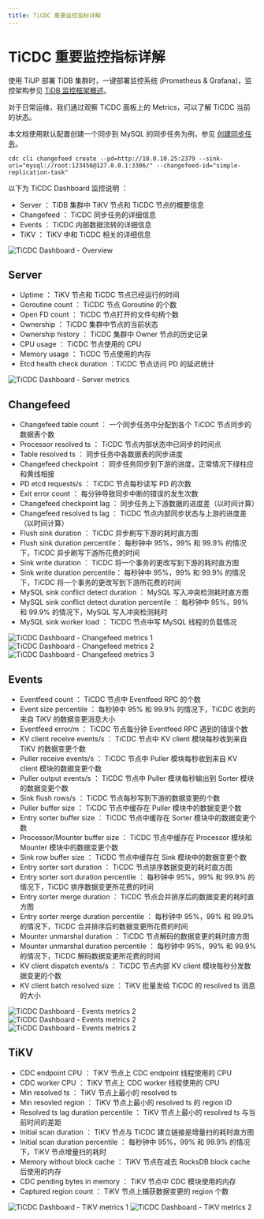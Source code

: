 ```yaml
---
title: TiCDC 重要监控指标详解
---
```


<!--

How to obatin pictures in this document?

1. Deploy two cluster

 upstream: 1 TiDB, 1 PD, 4 TiKV and 2 TiCDC
 upstream: 1 TiDB, 1 PD and 1 TiKV

2. Create changefeed

    ```sh
    tiup cdc cli --pd=http://172.16.5.33:47902 changefeed create \
        --sink-uri="mysql://root:@172.16.5.33:48004/" \
        --changefeed-id="simple-replication-task"
    ```

3. Run TPCC

    ```sh
    go-tpc -H 172.16.5.33 -P 47904 -U root -D test tpcc prepare --warehouses 30 && \
        go-tpc -H 172.16.5.33 -P 47904 -U root -D test tpcc run --warehouses 30
    ```

-->


# TiCDC 重要监控指标详解

使用 TiUP 部署 TiDB 集群时，一键部署监控系统 (Prometheus & Grafana)，监控架构参见 [TiDB 监控框架概述](https://docs.pingcap.com/zh/tidb/stable/tidb-monitoring-framework)。

对于日常运维，我们通过观察 TiCDC 面板上的 Metrics，可以了解 TiCDC 当前的状态。

本文档使用默认配置创建一个同步到 MySQL 的同步任务为例，参见 [创建同步任务](https://docs.pingcap.com/zh/tidb/stable/manage-ticdc#%E5%88%9B%E5%BB%BA%E5%90%8C%E6%AD%A5%E4%BB%BB%E5%8A%A1)。

```shell
cdc cli changefeed create --pd=http://10.0.10.25:2379 --sink-uri="mysql://root:123456@127.0.0.1:3306/" --changefeed-id="simple-replication-task"
```

以下为 TiCDC Dashboard 监控说明 ：

- Server ： TiDB 集群中 TiKV 节点和 TiCDC 节点的概要信息
- Changefeed ： TiCDC 同步任务的详细信息
- Events ： TiCDC 内部数据流转的详细信息
- TiKV ： TiKV 中和 TiCDC 相关的详细信息

![TiCDC Dashboard - Overview](/docs/media/ticdc-dashboard-overview.png)
## Server

- Uptime ： TiKV 节点和 TiCDC 节点已经运行的时间
- Goroutine count ： TiCDC 节点 Goroutine 的个数
- Open FD count ： TiCDC 节点打开的文件句柄个数
- Ownership ： TiCDC 集群中节点的当前状态
- Ownership history ： TiCDC 集群中 Owner 节点的历史记录
- CPU usage ： TiCDC 节点使用的 CPU
- Memory usage ： TiCDC 节点使用的内存
- Etcd health check duration ：TiCDC 节点访问 PD 的延迟统计

![TiCDC Dashboard - Server metrics](/docs/media/ticdc-dashboard-server.png)
## Changefeed

- Changefeed table count ： 一个同步任务中分配到各个 TiCDC 节点同步的数据表个数
- Processor resolved ts ： TiCDC 节点内部状态中已同步的时间点
- Table resolved ts ： 同步任务中各数据表的同步进度
- Changefeed checkpoint ： 同步任务同步到下游的进度，正常情况下绿柱应和黄线相接
- PD etcd requests/s ： TiCDC 节点每秒读写 PD 的次数
- Exit error count ： 每分钟导致同步中断的错误的发生次数
- Changefeed checkpoint lag ： 同步任务上下游数据的进度差（以时间计算）
- Changefeed resolved ts lag ： TiCDC 节点内部同步状态与上游的进度差（以时间计算）
- Flush sink duration ： TiCDC 异步刷写下游的耗时直方图
- Flush sink duration percentile： 每秒钟中 95%，99% 和 99.9% 的情况下，TiCDC 异步刷写下游所花费的时间
- Sink write duration ： TiCDC 将一个事务的更改写到下游的耗时直方图
- Sink write duration percentile： 每秒钟中 95%，99% 和 99.9% 的情况下，TiCDC 将一个事务的更改写到下游所花费的时间
- MySQL sink conflict detect duration ： MySQL 写入冲突检测耗时直方图
- MySQL sink conflict detect duration percentile ： 每秒钟中 95%，99% 和 99.9% 的情况下，MySQL 写入冲突检测耗时
- MySQL sink worker load ： TiCDC 节点中写 MySQL 线程的负载情况

![TiCDC Dashboard - Changefeed metrics 1](/docs/media/ticdc-dashboard-changefeed-1.png)
![TiCDC Dashboard - Changefeed metrics 2](/docs/media/ticdc-dashboard-changefeed-2.png)
![TiCDC Dashboard - Changefeed metrics 3](/docs/media/ticdc-dashboard-changefeed-3.png)

## Events

- Eventfeed count ： TiCDC 节点中 Eventfeed RPC 的个数
- Event size percentile ： 每秒钟中 95% 和 99.9% 的情况下，TiCDC 收到的来自 TiKV 的数据变更消息大小
- Eventfeed error/m ： TiCDC 节点每分钟 Eventfeed RPC 遇到的错误个数
- KV client receive events/s ： TiCDC 节点中 KV client 模块每秒收到来自 TiKV 的数据变更个数
- Puller receive events/s ： TiCDC 节点中 Puller 模块每秒收到来自 KV client 模块的数据变更个数
- Puller output events/s ： TiCDC 节点中 Puller 模块每秒输出到 Sorter 模块的数据变更个数
- Sink flush rows/s ： TiCDC 节点每秒写到下游的数据变更的个数
- Puller buffer size ： TiCDC 节点中缓存在 Puller 模块中的数据变更个数
- Entry sorter buffer size ： TiCDC 节点中缓存在 Sorter 模块中的数据变更个数
- Processor/Mounter buffer size ： TiCDC 节点中缓存在 Processor 模块和 Mounter 模块中的数据变更个数
- Sink row buffer size ： TiCDC 节点中缓存在 Sink 模块中的数据变更个数
- Entry sorter sort duration ： TiCDC 节点排序数据变更的耗时直方图
- Entry sorter sort duration percentile ： 每秒钟中 95%，99% 和 99.9% 的情况下，TiCDC 排序数据变更所花费的时间
- Entry sorter merge duration ： TiCDC 节点合并排序后的数据变更的耗时直方图
- Entry sorter merge duration percentile ： 每秒钟中 95%，99% 和 99.9% 的情况下，TiCDC 合并排序后的数据变更所花费的时间
- Mounter unmarshal duration ： TiCDC 节点解码的数据变更的耗时直方图
- Mounter unmarshal duration percentile ： 每秒钟中 95%，99% 和 99.9% 的情况下，TiCDC 解码数据变更所花费的时间
- KV client dispatch events/s ： TiCDC 节点内部 KV client 模块每秒分发数据变更的个数
- KV client batch resolved size ： TiKV 批量发给 TiCDC 的 resolved ts 消息的大小

![TiCDC Dashboard - Events metrics 2](/docs/media/ticdc-dashboard-events-1.png)
![TiCDC Dashboard - Events metrics 2](/docs/media/ticdc-dashboard-events-2.png)
![TiCDC Dashboard - Events metrics 2](/docs/media/ticdc-dashboard-events-3.png)

## TiKV

- CDC endpoint CPU ： TiKV 节点上 CDC endpoint 线程使用的 CPU
- CDC worker CPU ： TiKV 节点上 CDC worker 线程使用的 CPU
- Min resolved ts ： TiKV 节点上最小的 resolved ts
- Min resovled region ： TiKV 节点上最小的 resolved ts 的 region ID
- Resolved ts lag duration percentile ： TiKV 节点上最小的 resolved ts 与当前时间的差距
- Initial scan duration ： TiKV 节点与 TiCDC 建立链接是增量扫的耗时直方图
- Initial scan duration percentile ： 每秒钟中 95%，99% 和 99.9% 的情况下，TiKV 节点增量扫的耗时
- Memory without block cache ： TiKV 节点在减去 RocksDB block cache 后使用的内存
- CDC pending bytes in memory ： TiKV 节点中 CDC 模块使用的内存
- Captured region count ： TiKV 节点上捕获数据变更的 region 个数

![TiCDC Dashboard - TiKV metrics 1](/docs/media/ticdc-dashboard-tikv-1.png)
![TiCDC Dashboard - TiKV metrics 2](/docs/media/ticdc-dashboard-tikv-2.png)
